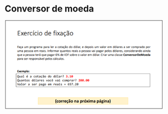 # Conversor de moeda
<p align="center">
  <img src="image.png" alt="Enunciado do desafio">
</p>

# 
